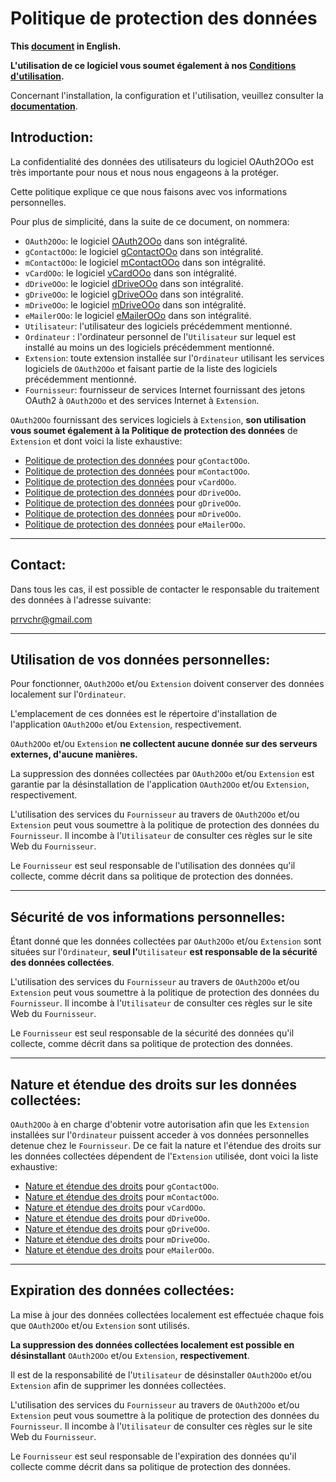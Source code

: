 # Politique de protection des données

**This [document][1] in English.**

**L'utilisation de ce logiciel vous soumet également à nos [Conditions d'utilisation][2].**

Concernant l'installation, la configuration et l'utilisation, veuillez consulter la **[documentation][3]**.

## Introduction:

La confidentialité des données des utilisateurs du logiciel OAuth2OOo est très importante pour nous et nous nous engageons à la protéger.

Cette politique explique ce que nous faisons avec vos informations personnelles.

Pour plus de simplicité, dans la suite de ce document, on nommera:
- `OAuth2OOo`: le logiciel [OAuth2OOo][4] dans son intégralité.
- `gContactOOo`: le logiciel [gContactOOo][5] dans son intégralité.
- `mContactOOo`: le logiciel [mContactOOo][6] dans son intégralité.
- `vCardOOo`: le logiciel [vCardOOo][7] dans son intégralité.
- `dDriveOOo`: le logiciel [dDriveOOo][8] dans son intégralité.
- `gDriveOOo`: le logiciel [gDriveOOo][9] dans son intégralité.
- `mDriveOOo`: le logiciel [mDriveOOo][10] dans son intégralité.
- `eMailerOOo`: le logiciel [eMailerOOo][11] dans son intégralité.
- `Utilisateur`: l'utilisateur des logiciels précédemment mentionné.
- `Ordinateur` : l'ordinateur personnel de l'`Utilisateur` sur lequel est installé au moins un des logiciels précédemment mentionné.
- `Extension`:  toute extension installée sur l'`Ordinateur` utilisant les services logiciels de `OAuth2OOo` et faisant partie de la liste des logiciels précédemment mentionné.
- `Fournisseur`: fournisseur de services Internet fournissant des jetons OAuth2 à `OAuth2OOo` et des services Internet à `Extension`.

`OAuth2OOo` fournissant des services logiciels à `Extension`, **son utilisation vous soumet également à la Politique de protection des données** de `Extension` et dont voici la liste exhaustive:
- [Politique de protection des données][12] pour `gContactOOo`.
- [Politique de protection des données][13] pour `mContactOOo`.
- [Politique de protection des données][14] pour `vCardOOo`.
- [Politique de protection des données][15] pour `dDriveOOo`.
- [Politique de protection des données][16] pour `gDriveOOo`.
- [Politique de protection des données][17] pour `mDriveOOo`.
- [Politique de protection des données][18] pour `eMailerOOo`.

___
## Contact:

Dans tous les cas, il est possible de contacter le responsable du traitement des données à l'adresse suivante:

prrvchr@gmail.com

___
## Utilisation de vos données personnelles:

Pour fonctionner, `OAuth2OOo` et/ou `Extension` doivent conserver des données localement sur l'`Ordinateur`.

L'emplacement de ces données est le répertoire d'installation de l'application `OAuth2OOo` et/ou `Extension`, respectivement.

`OAuth2OOo` et/ou `Extension` **ne collectent aucune donnée sur des serveurs externes, d'aucune manières.**

La suppression des données collectées par `OAuth2OOo` et/ou `Extension` est garantie par la désinstallation de l'application `OAuth2OOo` et/ou `Extension`, respectivement.

L'utilisation des services du `Fournisseur` au travers de `OAuth2OOo` et/ou `Extension` peut vous soumettre à la politique de protection des données du `Fournisseur`. Il incombe à l'`Utilisateur` de consulter ces règles sur le site Web du `Fournisseur`.

Le `Fournisseur` est seul responsable de l'utilisation des données qu'il collecte, comme décrit dans sa politique de protection des données.

___
## Sécurité de vos informations personnelles:

Étant donné que les données collectées par `OAuth2OOo` et/ou `Extension` sont situées sur l'`Ordinateur`, **seul l'**`Utilisateur` **est responsable de la sécurité des données collectées**.

L'utilisation des services du `Fournisseur` au travers de `OAuth2OOo` et/ou `Extension` peut vous soumettre à la politique de protection des données du `Fournisseur`. Il incombe à l'`Utilisateur` de consulter ces règles sur le site Web du `Fournisseur`.

Le `Fournisseur` est seul responsable de la sécurité des données qu'il collecte, comme décrit dans sa politique de protection des données.

___
## Nature et étendue des droits sur les données collectées:

`OAuth2OOo` à en charge d'obtenir votre autorisation afin que les `Extension` installées sur l'`Ordinateur` puissent acceder à vos données personnelles detenue chez le `Fournisseur`. De ce fait la nature et l'étendue des droits sur les données collectées dépendent de l'`Extension` utilisée, dont voici la liste exhaustive:
- [Nature et étendue des droits][19] pour `gContactOOo`.
- [Nature et étendue des droits][20] pour `mContactOOo`.
- [Nature et étendue des droits][21] pour `vCardOOo`.
- [Nature et étendue des droits][22] pour `dDriveOOo`.
- [Nature et étendue des droits][23] pour `gDriveOOo`.
- [Nature et étendue des droits][24] pour `mDriveOOo`.
- [Nature et étendue des droits][25] pour `eMailerOOo`.

___
## Expiration des données collectées:

La mise à jour des données collectées localement est effectuée chaque fois que `OAuth2OOo` et/ou `Extension` sont utilisés.

**La suppression des données collectées localement est possible en désinstallant** `OAuth2OOo` et/ou `Extension`, **respectivement**.

Il est de la responsabilité de l'`Utilisateur` de désinstaller `OAuth2OOo` et/ou `Extension` afin de supprimer les données collectées.

L'utilisation des services du `Fournisseur` au travers de `OAuth2OOo` et/ou `Extension` peut vous soumettre à la politique de protection des données du `Fournisseur`. Il incombe à l'`Utilisateur` de consulter ces règles sur le site Web du `Fournisseur`.

Le `Fournisseur` est seul responsable de l'expiration des données qu'il collecte comme décrit dans sa politique de protection des données.

[1]: <https://prrvchr.github.io/OAuth2OOo/source/OAuth2OOo/registration/PrivacyPolicy_en>
[2]: <https://prrvchr.github.io/OAuth2OOo/source/OAuth2OOo/registration/TermsOfUse_fr>
[3]: <https://prrvchr.github.io/OAuth2OOo/README_fr>
[4]: <https://github.com/prrvchr/OAuth2OOo/raw/master/OAuth2OOo.oxt>
[5]: <https://github.com/prrvchr/gContactOOo/raw/master/gContactOOo.oxt>
[6]: <https://github.com/prrvchr/mContactOOo/raw/master/mContactOOo.oxt>
[7]: <https://github.com/prrvchr/vCardOOo/raw/master/vCardOOo.oxt>
[8]: <https://github.com/prrvchr/dDriveOOo/raw/master/dDriveOOo.oxt>
[9]: <https://github.com/prrvchr/gDriveOOo/raw/master/gDriveOOo.oxt>
[10]: <https://github.com/prrvchr/mDriveOOo/raw/master/mDriveOOo.oxt>
[11]: <https://github.com/prrvchr/eMailerOOo/raw/master/eMailerOOo.oxt>
[12]: <https://prrvchr.github.io/gContactOOo/source/gContactOOo/registration/PrivacyPolicy_fr>
[13]: <https://prrvchr.github.io/mContactOOo/source/mContactOOo/registration/PrivacyPolicy_fr>
[14]: <https://prrvchr.github.io/vCardOOo/source/vCardOOo/registration/PrivacyPolicy_fr>
[15]: <https://prrvchr.github.io/dDriveOOo/source/dDriveOOo/registration/PrivacyPolicy_fr>
[16]: <https://prrvchr.github.io/gDriveOOo/source/gDriveOOo/registration/PrivacyPolicy_fr>
[17]: <https://prrvchr.github.io/mDriveOOo/source/mDriveOOo/registration/PrivacyPolicy_fr>
[18]: <https://prrvchr.github.io/eMailerOOo/source/eMailerOOo/registration/PrivacyPolicy_fr>
[19]: <https://prrvchr.github.io/gContactOOo/source/gContactOOo/registration/PrivacyPolicy_fr#nature-et-étendue-des-droits-sur-les-données-collectées>
[20]: <https://prrvchr.github.io/mContactOOo/source/mContactOOo/registration/PrivacyPolicy_fr#nature-et-étendue-des-droits-sur-les-données-collectées>
[21]: <https://prrvchr.github.io/vCardOOo/source/vCardOOo/registration/PrivacyPolicy_fr#nature-et-étendue-des-droits-sur-les-données-collectées>
[22]: <https://prrvchr.github.io/dDriveOOo/source/dDriveOOo/registration/PrivacyPolicy_fr#nature-et-étendue-des-droits-sur-les-données-collectées>
[23]: <https://prrvchr.github.io/gDriveOOo/source/gDriveOOo/registration/PrivacyPolicy_fr#nature-et-étendue-des-droits-sur-les-données-collectées>
[24]: <https://prrvchr.github.io/mDriveOOo/source/mDriveOOo/registration/PrivacyPolicy_fr#nature-et-étendue-des-droits-sur-les-données-collectées>
[25]: <https://prrvchr.github.io/eMailerOOo/source/eMailerOOo/registration/PrivacyPolicy_fr#nature-et-étendue-des-droits-sur-les-données-collectées>
